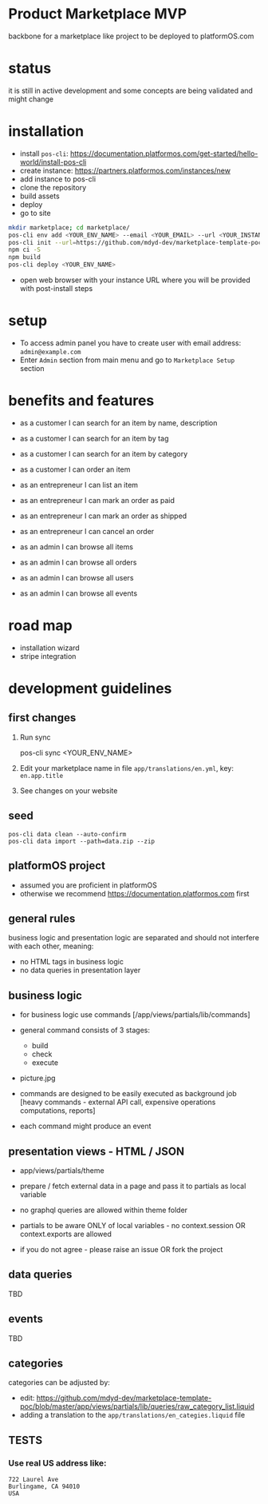 # Product Marketplace MVP

backbone for a marketplace like project to be deployed to platformOS.com

# status

it is still in active development and some concepts are being validated and might change 

# installation

- install `pos-cli`: https://documentation.platformos.com/get-started/hello-world/install-pos-cli
- create instance: https://partners.platformos.com/instances/new
- add instance to pos-cli
- clone the repository
- build assets
- deploy
- go to site

```sh
mkdir marketplace; cd marketplace/
pos-cli env add <YOUR_ENV_NAME> --email <YOUR_EMAIL> --url <YOUR_INSTANCE_URL>
pos-cli init --url=https://github.com/mdyd-dev/marketplace-template-poc.git
npm ci -S
npm build
pos-cli deploy <YOUR_ENV_NAME>

```
- open web browser with your instance URL where you will be provided with post-install steps

# setup

- To access admin panel you have to create user with email address: `admin@example.com`
- Enter `Admin` section from main menu and go to `Marketplace Setup` section


# benefits and features

- as a customer I can search for an item by name, description
- as a customer I can search for an item by tag
- as a customer I can search for an item by category
- as a customer I can order an item

- as an entrepreneur I can list an item
- as an entrepreneur I can mark an order as paid
- as an entrepreneur I can mark an order as shipped
- as an entrepreneur I can cancel an order

- as an admin I can browse all items
- as an admin I can browse all orders
- as an admin I can browse all users

- as an admin I can browse all events

# road map

- installation wizard
- stripe integration

# development guidelines

## first changes

1. Run sync

    pos-cli sync <YOUR_ENV_NAME>
    
2. Edit your marketplace name in file `app/translations/en.yml`, key: `en.app.title`
3. See changes on your website

## seed 

    pos-cli data clean --auto-confirm
    pos-cli data import --path=data.zip --zip

## platformOS project

- assumed you are proficient in platformOS 
- otherwise we recommend https://documentation.platformos.com first

## general rules

business logic and presentation logic are separated and should not interfere with each other, meaning:

- no HTML tags in business logic
- no data queries in presentation layer

## business logic

- for business logic use commands [/app/views/partials/lib/commands]
- general command consists of 3 stages:
  - build
  - check
  - execute
- picture.jpg
  
- commands are designed to be easily executed as background job [heavy commands - external API call, expensive operations computations, reports]
- each command might produce an event

## presentation views - HTML / JSON 

- app/views/partials/theme 
- prepare / fetch external data in a page and pass it to partials as local variable
- no graphql queries are allowed within theme folder
- partials to be aware ONLY of local variables - no context.session OR context.exports are allowed

- if you do not agree - please raise an issue OR fork the project 

## data queries

TBD

## events

TBD

## categories

categories can be adjusted by:
- edit: https://github.com/mdyd-dev/marketplace-template-poc/blob/master/app/views/partials/lib/queries/raw_category_list.liquid
- adding a translation to the `app/translations/en_categies.liquid` file

## TESTS


### Use real US address like:

```
722 Laurel Ave
Burlingame, CA 94010
USA
```
